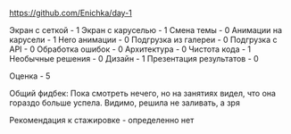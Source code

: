 https://github.com/Enichka/day-1

Экран с сеткой - 1
Экран с каруселью - 1
Смена темы - 0
Анимации на карусели - 1
Hero анимации - 0
Подгрузка из галереи - 0
Подгрузка с API - 0
Обработка ошибок - 0
Архитектура - 0
Чистота кода - 1
Необычные решения - 0
Дизайн - 1
Презентация результатов - 0

Оценка - 5

Общий фидбек:
Пока смотреть нечего, но на занятиях видел, что она гораздо больше успела. Видимо, решила не заливать, а зря

Рекомендация к стажировке - определенно нет
